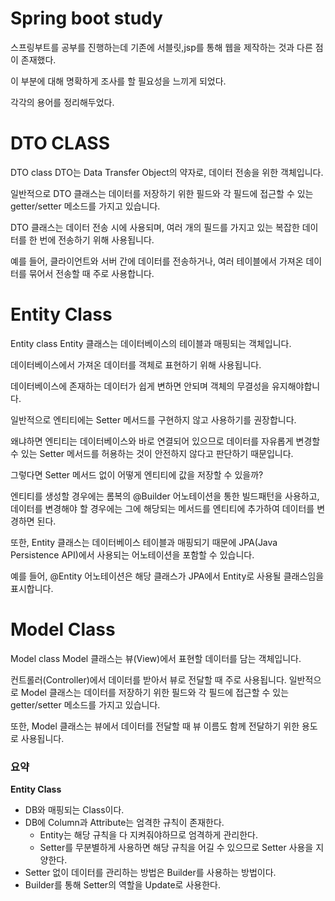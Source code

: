 # Spring boot study

스프링부트를 공부를 진행하는데  기존에 서블릿,jsp를 통해 웹을 제작하는 것과 다른 점이 존재했다.

이 부분에 대해 명확하게 조사를 할 필요성을 느끼게 되었다.

각각의 용어를 정리해두었다.



# DTO CLASS

DTO class DTO는 Data Transfer Object의 약자로, 데이터 전송을 위한 객체입니다. 

일반적으로 DTO 클래스는 데이터를 저장하기 위한 필드와 각 필드에 접근할 수 있는 getter/setter 메소드를 가지고 있습니다. 

DTO 클래스는 데이터 전송 시에 사용되며, 여러 개의 필드를 가지고 있는 복잡한 데이터를 한 번에 전송하기 위해 사용됩니다. 

예를 들어, 클라이언트와 서버 간에 데이터를 전송하거나, 여러 테이블에서 가져온 데이터를 묶어서 전송할 때 주로 사용합니다.



# Entity Class

Entity class Entity 클래스는 데이터베이스의 테이블과 매핑되는 객체입니다. 

데이터베이스에서 가져온 데이터를 객체로 표현하기 위해 사용됩니다. 

데이터베이스에 존재하는 데이터가 쉽게 변하면 안되며 객체의 무결성을 유지해야합니다.

일반적으로 엔티티에는 Setter 메서드를 구현하지 않고 사용하기를 권장합니다. 

왜냐하면 엔티티는 데이터베이스와 바로 연결되어 있으므로 데이터를 자유롭게 변경할 수 있는 Setter 메서드를 허용하는 것이 안전하지 않다고 판단하기 때문입니다.

그렇다면 Setter 메서드 없이 어떻게 엔티티에 값을 저장할 수 있을까?

엔티티를 생성할 경우에는 롬복의 @Builder 어노테이션을 통한 빌드패턴을 사용하고, 데이터를 변경해야 할 경우에는 그에 해당되는 메서드를 엔티티에 추가하여 데이터를 변경하면 된다.

또한, Entity 클래스는 데이터베이스 테이블과 매핑되기 때문에 JPA(Java Persistence API)에서 사용되는 어노테이션을 포함할 수 있습니다. 

예를 들어, @Entity 어노테이션은 해당 클래스가 JPA에서 Entity로 사용될 클래스임을 표시합니다.



# Model Class

Model class Model 클래스는 뷰(View)에서 표현할 데이터를 담는 객체입니다. 

컨트롤러(Controller)에서 데이터를 받아서 뷰로 전달할 때 주로 사용됩니다. 일반적으로 Model 클래스는 데이터를 저장하기 위한 필드와 각 필드에 접근할 수 있는 getter/setter 메소드를 가지고 있습니다. 

또한, Model 클래스는 뷰에서 데이터를 전달할 때 뷰 이름도 함께 전달하기 위한 용도로 사용됩니다.



### 요약

**Entity Class**

* DB와 매핑되는 Class이다.
* DB에 Column과 Attribute는 엄격한 규칙이 존재한다.
  * Entity는 해당 규칙을 다 지켜줘야하므로 엄격하게 관리한다.
  * Setter를 무분별하게 사용하면 해당 규칙을 어길 수 있으므로 Setter 사용을 지양한다.
* Setter 없이 데이터를 관리하는 방법은 Builder를 사용하는 방법이다.
* Builder를 통해 Setter의 역할을 Update로 사용한다.









